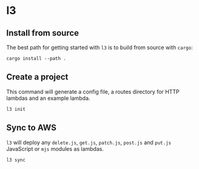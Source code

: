 # l3

## Install from source

The best path for getting started with `l3` is to build from source with `cargo`:

```shell
cargo install --path .
```

## Create a project

This command will generate a config file, a routes directory for HTTP lambdas and an example lambda.

```shell
l3 init
```

## Sync to AWS

`l3` will deploy any `delete.js`, `get.js`, `patch.js`, `post.js` and `put.js` JavaScript or `mjs` modules as lambdas.

```shell
l3 sync
```
